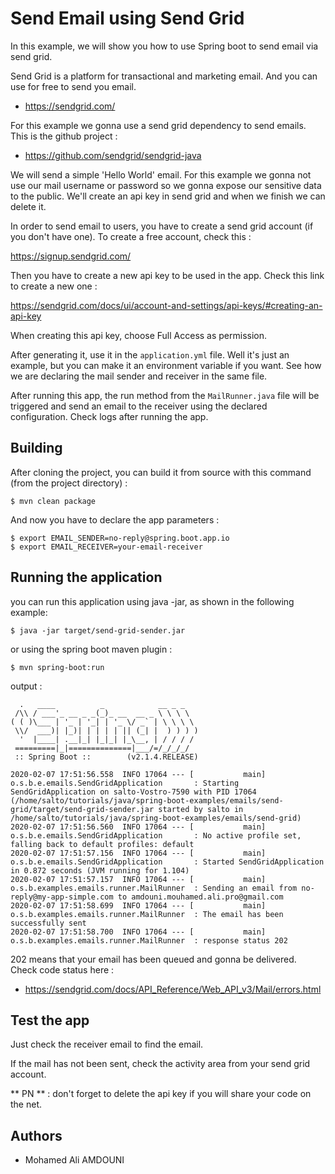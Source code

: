 # Send Email using Send Grid

In this example, we will show you how to use Spring boot to send email via send grid.

Send Grid is a platform for transactional and marketing email. And you can use for free to send you email.

- https://sendgrid.com/

For this example we gonna use a send grid dependency to send emails. This is the github project :

- https://github.com/sendgrid/sendgrid-java

We will send a simple 'Hello World' email. For this example we gonna not use our mail username or password so we gonna expose our sensitive data to the public.
We'll create an api key in send grid and when we finish we can delete it.

In order to send email to users, you have to create a send grid account (if you don't have one). To create a free account, check this :

https://signup.sendgrid.com/

Then you have to create a new api key to be used in the app. Check this link to create a new one :

https://sendgrid.com/docs/ui/account-and-settings/api-keys/#creating-an-api-key

When creating this api key, choose Full Access as permission.

After generating it, use it in the `application.yml` file. Well it's just an example, but you can make it an environment variable if you want.
See how we are declaring the mail sender and receiver in the same file.

After running this app, the run method from the `MailRunner.java` file will be triggered and send an email to the receiver using the declared configuration.
Check logs after running the app.

## Building

After cloning the project, you can build it from source with this command (from the project directory) :

```shell script
$ mvn clean package
```

And now you have to declare the app parameters :

    $ export EMAIL_SENDER=no-reply@spring.boot.app.io
    $ export EMAIL_RECEIVER=your-email-receiver

## Running the application

you can run this application using java -jar, as shown in the following example:

```shell script
$ java -jar target/send-grid-sender.jar
```

or using the spring boot maven plugin :

```shell script
$ mvn spring-boot:run
```

output :
```log
  .   ____          _            __ _ _
 /\\ / ___'_ __ _ _(_)_ __  __ _ \ \ \ \
( ( )\___ | '_ | '_| | '_ \/ _` | \ \ \ \
 \\/  ___)| |_)| | | | | || (_| |  ) ) ) )
  '  |____| .__|_| |_|_| |_\__, | / / / /
 =========|_|==============|___/=/_/_/_/
 :: Spring Boot ::        (v2.1.4.RELEASE)

2020-02-07 17:51:56.558  INFO 17064 --- [           main] o.s.b.e.emails.SendGridApplication       : Starting SendGridApplication on salto-Vostro-7590 with PID 17064 (/home/salto/tutorials/java/spring-boot-examples/emails/send-grid/target/send-grid-sender.jar started by salto in /home/salto/tutorials/java/spring-boot-examples/emails/send-grid)
2020-02-07 17:51:56.560  INFO 17064 --- [           main] o.s.b.e.emails.SendGridApplication       : No active profile set, falling back to default profiles: default
2020-02-07 17:51:57.156  INFO 17064 --- [           main] o.s.b.e.emails.SendGridApplication       : Started SendGridApplication in 0.872 seconds (JVM running for 1.104)
2020-02-07 17:51:57.157  INFO 17064 --- [           main] o.s.b.examples.emails.runner.MailRunner  : Sending an email from no-reply@my-app-simple.com to amdouni.mouhamed.ali.pro@gmail.com
2020-02-07 17:51:58.699  INFO 17064 --- [           main] o.s.b.examples.emails.runner.MailRunner  : The email has been successfully sent
2020-02-07 17:51:58.700  INFO 17064 --- [           main] o.s.b.examples.emails.runner.MailRunner  : response status 202
```

202 means that your email has been queued and gonna be delivered. Check code status here :

- https://sendgrid.com/docs/API_Reference/Web_API_v3/Mail/errors.html

## Test the app

Just check the receiver email to find the email.

If the mail has not been sent, check the activity area from your send grid account.

** PN ** : don't forget to delete the api key if you will share your code on the net.

## Authors

* Mohamed Ali AMDOUNI
